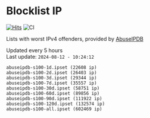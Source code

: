# Blocklist IP

[![Hits](https://hits.seeyoufarm.com/api/count/incr/badge.svg?url=https%3A%2F%2Fgithub.com%2Fborestad%2Fblocklist-ip%2F&count_bg=%2379C83D&title_bg=%23555555&icon=&icon_color=%23E7E7E7&title=hits&edge_flat=false)](https://hits.seeyoufarm.com)  ![CI](https://img.shields.io/github/workflow/status/borestad/blocklist-ip/CI?style=flat-square)

Lists with worst IPv4 offenders, provided by [AbuseIPDB](https://www.abuseipdb.com/)

<!-- FOOTER-PLACEHOLDER -->
Updated every 5 hours<br>
Last update: `2024-08-12 - 10:24:12`
```
abuseipdb-s100-1d.ipset (22608 ip)
abuseipdb-s100-2d.ipset (26403 ip)
abuseipdb-s100-3d.ipset (29344 ip)
abuseipdb-s100-7d.ipset (35557 ip)
abuseipdb-s100-30d.ipset (58751 ip)
abuseipdb-s100-60d.ipset (89856 ip)
abuseipdb-s100-90d.ipset (111922 ip)
abuseipdb-s100-120d.ipset (132574 ip)
abuseipdb-s100-all.ipset (602469 ip)
```
